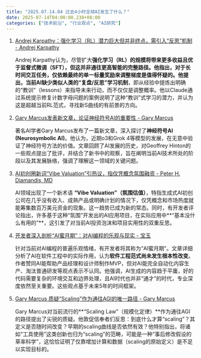 ```yaml
---
title: "2025.07.14.04 过去4小时全球AI发生了什么？"
date: 2025-07-14T04:00:08.238+08:00
categories: ["技术前沿", "行业观点", "AI研究"]
---
```


1. [Andrej Karpathy：强化学习（RL）潜力巨大但并非终点，需引入“反思”机制 - Andrej Karpathy](https://x.com/karpathy/status/1944435412489171119)

   Andrej Karpathy认为，尽管扩大**强化学习（RL）**的规模将带来更多收益且优于监督式微调（SFT），但这并非通往更高智能的完整路径。他指出，对于长时间交互任务，仅依赖最终的单一标量奖励来调整梯度是值得怀疑的。他提出，当前AI缺少类似人类的**“复盘/反思”学习机制**，即从经验中提炼出明确的“教训”（lessons）来指导未来行动，而不仅仅是调整概率。他以Claude通过系统提示修复计数字母问题的案例说明了这种“教训”式学习的潜力，并认为这是超越当前RL范式，寻找新S曲线的有前景的方向。

2. [Gary Marcus发表新文章，论证神经符号AI的重要性 - Gary Marcus](https://x.com/GaryMarcus/status/1944446867968036919)

   著名AI学者Gary Marcus发布了一篇新文章，深入探讨了**神经符号AI (Neurosymbolic AI)**。他认为，近期o3和Grok 4等模型的发展，在无意中验证了神经符号方法的价值。文章回顾了AI发展的历史，对Geoffrey Hinton的一些观点提出了批评，并结合了新书中的观察，旨在阐明当前AI技术所处的阶段以及其发展脉络，强调了理解这一领域的关键问题。

3. [AI初创圈新词“Vibe Valuation”引热议，指仅凭概念氛围融资 - Peter H. Diamandis, MD](https://x.com/PeterDiamandis/status/1944457259418833113)

   AI领域出现了一个新术语 **“Vibe Valuation”（氛围估值）**，特指生成式AI初创公司在几乎没有收入、成熟产品或明确计划的情况下，仅凭概念和市场热度就能筹集数百万美元资金的现象。这一趋势已成为新的常态。同时，有开发者评论指出，许多基于这种“氛围”开发出的AI应用项目，在实际应用中**“基本没什么有用的”**，这引发了对当前AI投资泡沫和项目实用性的双重反思。

4. [开发者深入剖析“AI蜜月期”：对AI编程的乐观与现实 - 宝玉](https://x.com/dotey/status/1944437108799684649)

   针对当前对AI编程的普遍乐观情绪，有开发者将其称为“AI蜜月期”。文章详细分析了AI在软件工程中的实际作用，认为**软件工程范式尚未发生根本性改变**。作者赞同AI能帮助产品经理和设计师制作MVP，但对AI能完全自动化内容生产、淘汰普通研发等观点表示不认同。他强调，AI生成的内容趋于平庸，好的代码需要复杂的环境交互和边界处理，且AI时代也并非“通才”的时代，专业深度依然至关重要。这些观点基于未来5年的时间框架。

5. [Gary Marcus 质疑“Scaling”作为通往AGI的唯一路径 - Gary Marcus](https://x.com/GaryMarcus/status/1944434464551223641)

   Gary Marcus对当前流行的**“Scaling Law”（规模化定律）**作为通往AGI的路径提出了尖锐的质疑。他敦促信奉者们反思：到底什么才算“scaling”？其定义是否随时间改变？早期的scaling曲线是否依然有效？他特别指出，将诸如“工具使用”这类创新也归为“scaling”的范畴，可能是一种“事后修改假设的草率科学”，这恰恰证明了仅靠增加计算和数据（scaling的原始定义）是不足以实现目标的。